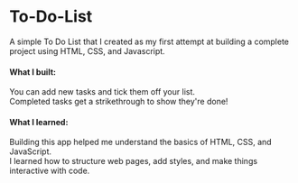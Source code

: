 # To-Do-List
A simple To Do List that I created as my first attempt at building a complete project using HTML, CSS, and Javascript.
<br>
<h4>What I built:</h4> 
You can add new tasks and tick them off your list.<br>
Completed tasks get a strikethrough to show they're done!<br>
<h4>What I learned:</h4>
Building this app helped me understand the basics of HTML, CSS, and JavaScript.<br>
I learned how to structure web pages, add styles, and make things interactive with code.
